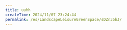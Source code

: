 ```yaml
---
title: uuhh
createTime: 2024/11/07 23:24:44
permalink: /es/LandscapeLeisureGreenSpace/sDZn35hJ/
---
```

